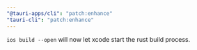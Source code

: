 ```yaml
---
"@tauri-apps/cli": "patch:enhance"
"tauri-cli": "patch:enhance"
---
```


`ios build --open` will now let xcode start the rust build process.
